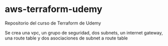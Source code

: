 # aws-terraform-udemy

Repositorio del curso de Terraform de Udemy

Se crea una vpc, un grupo de seguridad, dos subnets, un internet gateway, una route table y dos asociaciones de subnet a route table